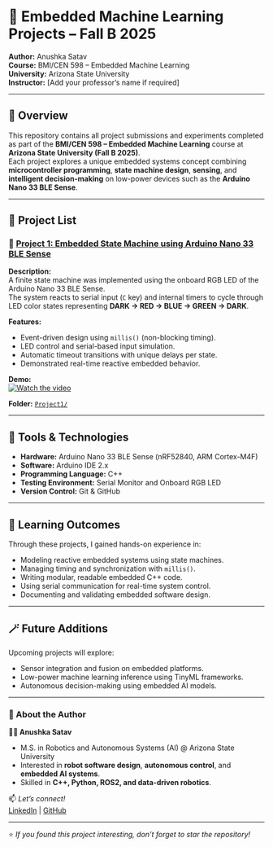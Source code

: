 # 🧠 Embedded Machine Learning Projects – Fall B 2025  
**Author:** Anushka Satav  
**Course:** BMI/CEN 598 – Embedded Machine Learning  
**University:** Arizona State University  
**Instructor:** [Add your professor’s name if required]  

---

## 📘 Overview  
This repository contains all project submissions and experiments completed as part of the **BMI/CEN 598 – Embedded Machine Learning** course at **Arizona State University (Fall B 2025)**.  
Each project explores a unique embedded systems concept combining **microcontroller programming**, **state machine design**, **sensing**, and **intelligent decision-making** on low-power devices such as the **Arduino Nano 33 BLE Sense**.

---

## 🧩 Project List  

### 🔹 [Project 1: Embedded State Machine using Arduino Nano 33 BLE Sense](./Project1/)
**Description:**  
A finite state machine was implemented using the onboard RGB LED of the Arduino Nano 33 BLE Sense.  
The system reacts to serial input (`C` key) and internal timers to cycle through LED color states representing **DARK → RED → BLUE → GREEN → DARK**.

**Features:**  
- Event-driven design using `millis()` (non-blocking timing).  
- LED control and serial-based input simulation.  
- Automatic timeout transitions with unique delays per state.  
- Demonstrated real-time reactive embedded behavior.  

**Demo:**  
[![Watch the video](https://img.youtube.com/vi/hP2Bn6jy1pI/0.jpg)](https://youtu.be/hP2Bn6jy1pI)

**Folder:** [`Project1/`](./Project1/)

---

## 🧰 Tools & Technologies  
- **Hardware:** Arduino Nano 33 BLE Sense (nRF52840, ARM Cortex-M4F)  
- **Software:** Arduino IDE 2.x  
- **Programming Language:** C++  
- **Testing Environment:** Serial Monitor and Onboard RGB LED  
- **Version Control:** Git & GitHub  

---

## 🧠 Learning Outcomes  
Through these projects, I gained hands-on experience in:  
- Modeling reactive embedded systems using state machines.  
- Managing timing and synchronization with `millis()`.  
- Writing modular, readable embedded C++ code.  
- Using serial communication for real-time system control.  
- Documenting and validating embedded software design.  

---

## 🪄 Future Additions  
Upcoming projects will explore:  
- Sensor integration and fusion on embedded platforms.  
- Low-power machine learning inference using TinyML frameworks.  
- Autonomous decision-making using embedded AI models.  

---

### 🏫 About the Author  
**👩‍💻 Anushka Satav**  
- M.S. in Robotics and Autonomous Systems (AI) @ Arizona State University  
- Interested in **robot software design**, **autonomous control**, and **embedded AI systems**.  
- Skilled in **C++, Python, ROS2, and data-driven robotics**.  

📫 *Let’s connect!*  
[LinkedIn](https://www.linkedin.com/in/anushka-satav/) | [GitHub](https://github.com/anushkasatav)

---

⭐ *If you found this project interesting, don’t forget to star the repository!*
